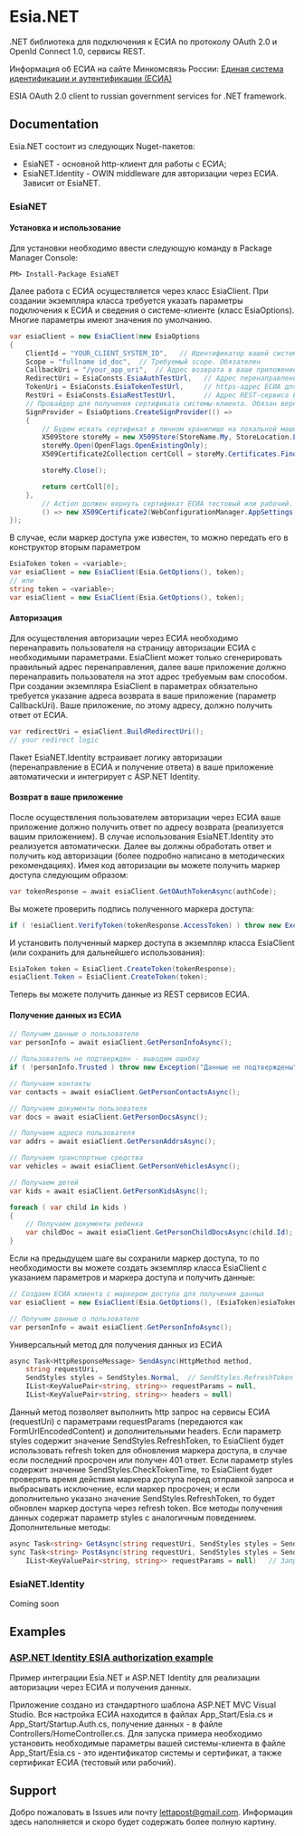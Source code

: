 # Esia.NET
.NET библиотека для подключения к ЕСИА по протоколу OAuth 2.0 и OpenId Connect 1.0, сервисы REST.

Информация об ЕСИА на сайте Минкомсвязь России: [Единая система идентификации и аутентификации (ЕСИА)](http://minsvyaz.ru/ru/activity/directions/13/#section-description)

ESIA OAuth 2.0 client to russian government services for .NET framework.

## Documentation
Esia.NET состоит из следующих Nuget-пакетов:
- EsiaNET - основной http-клиент для работы с ЕСИА;
- EsiaNET.Identity - OWIN middleware для авторизации через ЕСИА. Зависит от EsiaNET.

### EsiaNET
#### Установка и использование
Для установки необходимо ввести следующую команду в Package Manager Console:
```
PM> Install-Package EsiaNET
```
Далее работа с ЕСИА осуществляется через класс EsiaClient. При создании экземпляра класса требуется указать параметры подключения к ЕСИА и сведения о системе-клиенте (класс EsiaOptions). Многие параметры имеют значения по умолчанию.
```C#
var esiaClient = new EsiaClient(new EsiaOptions
{
    ClientId = "YOUR_CLIENT_SYSTEM_ID",   // Идентификатор вашей систему. Обязателен
    Scope = "fullname id_doc",  // Требуемый scope. Обязателен
    CallbackUri = "/your_app_uri",  // Адрес возврата в ваше приложение после авторизации ЕСИА.
    RedirectUri = EsiaConsts.EsiaAuthTestUrl,   // Адрес перенаправления на страницу предоставления прав доступа в ЕСИА - либо тестовый, либо рабочий. По умолчанию - рабочий https://esia.gosuslugi.ru/aas/oauth2/ac
    TokenUri = EsiaConsts.EsiaTokenTestUrl,     // https-адрес ЕСИА для получения маркера доступа - либо тестовый, либо рабочий. По умолчанию - рабочий https://esia.gosuslugi.ru/aas/oauth2/te
    RestUri = EsiaConsts.EsiaRestTestUrl,       // Адрес REST-сервиса ЕСИА для получения данных - либо тестовый, либо рабочий. По умолчанию - рабочий https://esia.gosuslugi.ru/rs
    // Провайдер для получения сертификата системы-клиента. Обязан вернуть сертификат. В данном примере сертификат ищется на локальной машине по серийному номеру. Обязателен
    SignProvider = EsiaOptions.CreateSignProvider(() =>
    {
        // Будем искать сертификат в личном хранилище на локальной машине
        X509Store storeMy = new X509Store(StoreName.My, StoreLocation.LocalMachine);
        storeMy.Open(OpenFlags.OpenExistingOnly);
        X509Certificate2Collection certColl = storeMy.Certificates.Find(X509FindType.FindBySerialNumber, "SERIAL_ID", false);

        storeMy.Close();

        return certColl[0];
    },
        // Action должен вернуть сертификат ЕСИА тестовый или рабочий. В данном примере ищем сертификат по его пути, указанном в конфигурационном файле
        () => new X509Certificate2(WebConfigurationManager.AppSettings["EsiaCertFile"]))
});
```
В случае, если маркер доступа уже известен, то можно передать его в конструктор вторым параметром
```C#
EsiaToken token = <variable>;
var esiaClient = new EsiaClient(Esia.GetOptions(), token);
// или
string token = <variable>;
var esiaClient = new EsiaClient(Esia.GetOptions(), token);
```
#### Авторизация
Для осуществления авторизации через ЕСИА необходимо перенаправить пользователя на страницу авторизации ЕСИА с необходимыми параметрами. EsiaClient может только сгенерировать правильный адрес перенаправления, далее ваше приложение должно перенаправить пользователя на этот адрес требуемым вам способом. При создании экземпляра EsiaClient в параметрах обязательно требуется указание адреса возврата в ваше приложение (параметр CallbackUri). Ваше приложение, по этому адресу, должно получить ответ от ЕСИА.
```C#
var redirectUri = esiaClient.BuildRedirectUri();
// your redirect logic
```
Пакет EsiaNET.Identity встраивает логику авторизации (перенаправление в ЕСИА и получение ответа) в ваше приложение автоматически и интегрирует с ASP.NET Identity.

#### Возврат в ваше приложение
После осуществления пользователем авторизации через ЕСИА ваше приложение должно получить ответ по адресу возврата (реализуется вашим приложением). В случае использования EsiaNET.Identity это реализуется автоматически.
Далее вы должны обработать ответ и получить код авторизации (более подробно написано в методических рекомендациях). Имея код авторизации вы можете получить маркер доступа следующим образом:
```C#
var tokenResponse = await esiaClient.GetOAuthTokenAsync(authCode);
```
Вы можете проверить подпись полученного маркера доступа:
```C#
if ( !esiaClient.VerifyToken(tokenResponse.AccessToken) ) throw new Exception("Token signature is invalid");
```
И установить полученный маркер доступа в экземпляр класса EsiaClient (или сохранить для дальнейшего использования):
```C#
EsiaToken token = EsiaClient.CreateToken(tokenResponse);
esiaClient.Token = EsiaClient.CreateToken(token);
```
Теперь вы можете получить данные из REST сервисов ЕСИА.

#### Получение данных из ЕСИА
```C#
// Получим данные о пользователе
var personInfo = await esiaClient.GetPersonInfoAsync();

// Пользователь не подтвержден - выводим ошибку
if ( !personInfo.Trusted ) throw new Exception("Данные не подтверждены");

// Получаем контакты
var contacts = await esiaClient.GetPersonContactsAsync();

// Получаем документы пользователя
var docs = await esiaClient.GetPersonDocsAsync();

// Получаем адреса пользователя
var addrs = await esiaClient.GetPersonAddrsAsync();

// Получаем транспортные средства
var vehicles = await esiaClient.GetPersonVehiclesAsync();

// Получаем детей
var kids = await esiaClient.GetPersonKidsAsync();

foreach ( var child in kids )
{
    // Получаем документы ребенка
    var childDoc = await esiaClient.GetPersonChildDocsAsync(child.Id);
}
```
Если на предыдущем шаге вы сохранили маркер доступа, то по необходимости вы можете создать экземпляр класса EsiaClient с указанием параметров и маркера доступа и получить данные:
```C#
// Создаем ЕСИА клиента с маркером доступа для получения данных
var esiaClient = new EsiaClient(Esia.GetOptions(), (EsiaToken)esiaToken);

// Получим данные о пользователе
var personInfo = await esiaClient.GetPersonInfoAsync();
```
Универсальный метод для получения данных из ЕСИА
```C#
async Task<HttpResponseMessage> SendAsync(HttpMethod method,
    string requestUri,
    SendStyles styles = SendStyles.Normal,  // SendStyles.RefreshToken | SendStyles.CheckTokenTime | SendStyles.VerifyToken
    IList<KeyValuePair<string, string>> requestParams = null,
    IList<KeyValuePair<string, string>> headers = null)
```
Данный метод позволяет выполнить http запрос на сервисы ЕСИА (requestUri) с параметрами requestParams (передаются как FormUrlEncodedContent) и дополнительными headers.
Если параметр styles содержит значение SendStyles.RefreshToken, то EsiaClient будет использовать refresh token для обновления маркера доступа, в случае если последний просрочен или получен 401 ответ.
Если параметр styles содержит значение SendStyles.CheckTokenTime, то EsiaClient будет проверять время действия маркера доступа перед отправкой запроса и выбрасывать исключение, если маркер просрочен; и если дополнительно указано значение SendStyles.RefreshToken, то будет обновлен маркер доступа через refresh token.
Все методы получения данных содержат параметр styles с аналогичным поведением.
Дополнительные методы:
```C#
async Task<string> GetAsync(string requestUri, SendStyles styles = SendStyles.Normal) // Запрос GET, параметры в uri
sync Task<string> PostAsync(string requestUri, SendStyles styles = SendStyles.Normal,
    IList<KeyValuePair<string, string>> requestParams = null)   // Запрос POST, параметры FormUrlEncodedContent
```

### EsiaNET.Identity
Coming soon

## Examples
### [ASP.NET Identity ESIA authorization example](https://github.com/xeltan/EsiaNET/tree/master/examples/ESIA.AspNetIdentityExample)

Пример интеграции Esia.NET и ASP.NET Identity для реализации авторизации через ЕСИА и получения данных.

Приложение создано из стандартного шаблона ASP.NET MVC Visual Studio. Вся настройка ЕСИА находится в файлах App_Start/Esia.cs и App_Start/Startup.Auth.cs, получение данных - в файле Controllers/HomeController.cs. Для запуска примера необходимо установить необходимые параметры вашей системы-клиента в файле App_Start/Esia.cs - это идентификатор системы и сертификат, а также сертификат ЕСИА (тестовый или рабочий).

## Support
Добро пожаловать в Issues или почту lettapost@gmail.com.
Информация здесь наполняется и скоро будет содержать более полную картину.
